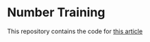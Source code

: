 # Number Training

This repository contains the code for [this article](https://stanleytsau.me/improving-language-study-observability-number-familiarity-evaluation-using-the-elk-stack/)